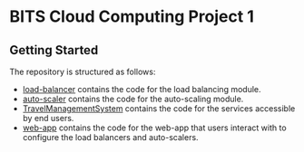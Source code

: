 # BITS Cloud Computing Project 1

## Getting Started

The repository is structured as follows:
- [load-balancer](./load-balancer) contains the code for the load balancing module.
- [auto-scaler](./auto-scaler/) contains the code for the auto-scaling module.
- [TravelManagementSystem](./TravelManagementSystem/) contains the code for the services accessible by end users.
- [web-app](./web-app/) contains the code for the web-app that users interact with to configure the load balancers and auto-scalers.